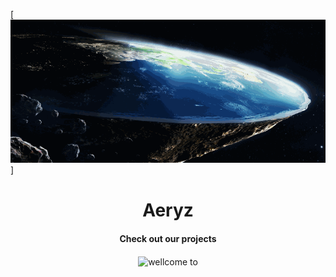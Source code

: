 [![Real Earth](https://github.com/Aeryz-xyz/.github/raw/main/assets/real-earth.gif)]
<p>
  <h1 align="center"><b>Aeryz</b></h1>
</p>

<p>
  <h4 align="center"><b>Check out our projects</b></h4>
</p>

<p align="center">
    <img align="center" alt="wellcome to" src="https://gpvc.arturio.dev/Aeryz-xyz" />
</p>
